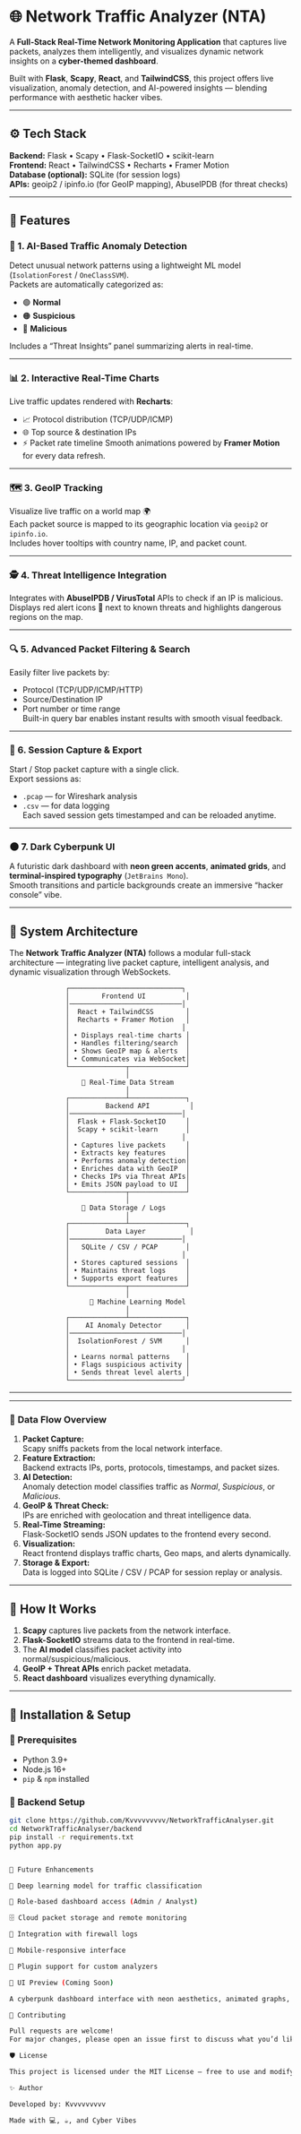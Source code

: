 # 🌐 Network Traffic Analyzer (NTA)

A **Full-Stack Real-Time Network Monitoring Application** that captures live packets, analyzes them intelligently, and visualizes dynamic network insights on a **cyber-themed dashboard**.

Built with **Flask**, **Scapy**, **React**, and **TailwindCSS**, this project offers live visualization, anomaly detection, and AI-powered insights — blending performance with aesthetic hacker vibes.  

---

## ⚙️ Tech Stack

**Backend:** Flask • Scapy • Flask-SocketIO • scikit-learn  
**Frontend:** React • TailwindCSS • Recharts • Framer Motion  
**Database (optional):** SQLite (for session logs)  
**APIs:** geoip2 / ipinfo.io (for GeoIP mapping), AbuseIPDB (for threat checks)

---

## 🚀 Features

### 🧠 1. AI-Based Traffic Anomaly Detection
Detect unusual network patterns using a lightweight ML model (`IsolationForest` / `OneClassSVM`).  
Packets are automatically categorized as:
- 🟢 **Normal**
- 🟠 **Suspicious**
- 🔴 **Malicious**

Includes a “Threat Insights” panel summarizing alerts in real-time.

---

### 📊 2. Interactive Real-Time Charts
Live traffic updates rendered with **Recharts**:
- 📈 Protocol distribution (TCP/UDP/ICMP)
- 🌐 Top source & destination IPs
- ⚡ Packet rate timeline
Smooth animations powered by **Framer Motion** for every data refresh.

---

### 🗺️ 3. GeoIP Tracking
Visualize live traffic on a world map 🌍  
Each packet source is mapped to its geographic location via `geoip2` or `ipinfo.io`.  
Includes hover tooltips with country name, IP, and packet count.

---

### 🕵️ 4. Threat Intelligence Integration
Integrates with **AbuseIPDB / VirusTotal** APIs to check if an IP is malicious.  
Displays red alert icons 🔴 next to known threats and highlights dangerous regions on the map.

---

### 🔍 5. Advanced Packet Filtering & Search
Easily filter live packets by:
- Protocol (TCP/UDP/ICMP/HTTP)
- Source/Destination IP
- Port number or time range  
Built-in query bar enables instant results with smooth visual feedback.

---

### 💾 6. Session Capture & Export
Start / Stop packet capture with a single click.  
Export sessions as:
- `.pcap` — for Wireshark analysis  
- `.csv` — for data logging  
Each saved session gets timestamped and can be reloaded anytime.

---

### 🌑 7. Dark Cyberpunk UI
A futuristic dark dashboard with **neon green accents**, **animated grids**, and **terminal-inspired typography** (`JetBrains Mono`).  
Smooth transitions and particle backgrounds create an immersive “hacker console” vibe.

---

## 🧩 System Architecture

The **Network Traffic Analyzer (NTA)** follows a modular full-stack architecture — integrating live packet capture, intelligent analysis, and dynamic visualization through WebSockets.

                  ┌────────────────────────────┐
                  │        Frontend UI          │
                  │────────────────────────────│
                  │  React + TailwindCSS        │
                  │  Recharts + Framer Motion   │
                  │                            │
                  │ • Displays real-time charts │
                  │ • Handles filtering/search  │
                  │ • Shows GeoIP map & alerts  │
                  │ • Communicates via WebSocket│
                  └──────────────┬──────────────┘
                                 │
                      🔁 Real-Time Data Stream
                                 │
                  ┌──────────────┴──────────────┐
                  │         Backend API          │
                  │────────────────────────────│
                  │  Flask + Flask-SocketIO     │
                  │  Scapy + scikit-learn       │
                  │                            │
                  │ • Captures live packets     │
                  │ • Extracts key features     │
                  │ • Performs anomaly detection│
                  │ • Enriches data with GeoIP  │
                  │ • Checks IPs via Threat APIs│
                  │ • Emits JSON payload to UI  │
                  └──────────────┬──────────────┘
                                 │
                      🔁 Data Storage / Logs
                                 │
                  ┌──────────────┴──────────────┐
                  │         Data Layer           │
                  │────────────────────────────│
                  │   SQLite / CSV / PCAP       │
                  │                            │
                  │ • Stores captured sessions  │
                  │ • Maintains threat logs     │
                  │ • Supports export features  │
                  └──────────────┬──────────────┘
                                 │
                        🧠 Machine Learning Model
                                 │
                  ┌──────────────┴──────────────┐
                  │    AI Anomaly Detector      │
                  │────────────────────────────│
                  │  IsolationForest / SVM      │
                  │                            │
                  │ • Learns normal patterns    │
                  │ • Flags suspicious activity │
                  │ • Sends threat level alerts │
                  └────────────────────────────┘



---

---

### 🧠 **Data Flow Overview**

1. **Packet Capture:**  
   Scapy sniffs packets from the local network interface.  
2. **Feature Extraction:**  
   Backend extracts IPs, ports, protocols, timestamps, and packet sizes.  
3. **AI Detection:**  
   Anomaly detection model classifies traffic as *Normal*, *Suspicious*, or *Malicious*.  
4. **GeoIP & Threat Check:**  
   IPs are enriched with geolocation and threat intelligence data.  
5. **Real-Time Streaming:**  
   Flask-SocketIO sends JSON updates to the frontend every second.  
6. **Visualization:**  
   React frontend displays traffic charts, Geo maps, and alerts dynamically.  
7. **Storage & Export:**  
   Data is logged into SQLite / CSV / PCAP for session replay or analysis.

---


## 🧠 How It Works

1. **Scapy** captures live packets from the network interface.  
2. **Flask-SocketIO** streams data to the frontend in real-time.  
3. The **AI model** classifies packet activity into normal/suspicious/malicious.  
4. **GeoIP + Threat APIs** enrich packet metadata.  
5. **React dashboard** visualizes everything dynamically.

---

## 🧰 Installation & Setup

### 🔹 Prerequisites
- Python 3.9+
- Node.js 16+
- `pip` & `npm` installed

### 🔹 Backend Setup
```bash
git clone https://github.com/Kvvvvvvvvv/NetworkTrafficAnalyser.git
cd NetworkTrafficAnalyser/backend
pip install -r requirements.txt
python app.py


🧠 Future Enhancements

🧬 Deep learning model for traffic classification

🔐 Role-based dashboard access (Admin / Analyst)

🗄️ Cloud packet storage and remote monitoring

📡 Integration with firewall logs

📱 Mobile-responsive interface

🧰 Plugin support for custom analyzers

🎨 UI Preview (Coming Soon)

A cyberpunk dashboard interface with neon aesthetics, animated graphs, and a “Threat Matrix” panel.

🤝 Contributing

Pull requests are welcome!
For major changes, please open an issue first to discuss what you’d like to modify or add.

🛡️ License

This project is licensed under the MIT License — free to use and modify with attribution.

✨ Author

Developed by: Kvvvvvvvvv

Made with 💻, ☕, and Cyber Vibes



